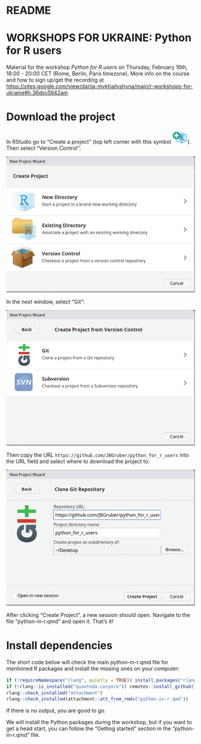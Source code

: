 README
================

# WORKSHOPS FOR UKRAINE: Python for R users

Material for the workshop *Python for R users* on Thursday, February
16th, 18:00 - 20:00 CET (Rome, Berlin, Paris timezone). More info on the
course and how to sign up/get the recording at
https://sites.google.com/view/dariia-mykhailyshyna/main/r-workshops-for-ukraine#h.36dsv5tl42am

# Download the project

In RStudio go to “Create a project” (top left corner with this symbol
![](media/new_project.png)). Then select “Version Control”:

![](media/wizard.png)

In the next window, select “Git”:

![](media/wizard-2.png)

Then copy the URL `https://github.com/JBGruber/python_for_r_users` into
the URL field and select where to download the project to.

![](media/wizard-3.png)

After clicking “Create Project”, a new session should open. Navigate to
the file “python-in-r.qmd” and open it. That’s it!

# Install dependencies

The short code below will check the main python-in-r.qmd file for
mentioned R packages and install the missing ones on your computer:

``` r
if (!requireNamespace("rlang", quietly = TRUE)) install.packages("rlang", dependencies = TRUE)
if (!rlang::is_installed("quanteda.corpora")) remotes::install_github("quanteda/quanteda.corpora")
rlang::check_installed("attachment")
rlang::check_installed(attachment::att_from_rmds("python-in-r.qmd"))
```

If there is no output, you are good to go.

We will install the Python packages during the workshop, but if you want
to get a head start, you can follow the “Getting started” section in the
“python-in-r.qmd” file.
